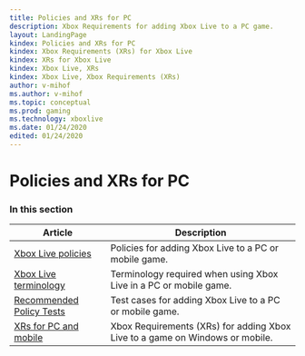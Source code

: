 ```yaml
---
title: Policies and XRs for PC
description: Xbox Requirements for adding Xbox Live to a PC game.
layout: LandingPage
kindex: Policies and XRs for PC
kindex: Xbox Requirements (XRs) for Xbox Live
kindex: XRs for Xbox Live
kindex: Xbox Live, XRs
kindex: Xbox Live, Xbox Requirements (XRs)
author: v-mihof
ms.author: v-mihof
ms.topic: conceptual
ms.prod: gaming
ms.technology: xboxlive
ms.date: 01/24/2020
edited: 01/24/2020
---
```


# Policies and XRs for PC


### In this section

| Article | Description |
|---------|-------------|
| [Xbox Live policies](live-policies-pc.md) | Policies for adding Xbox Live to a PC or mobile game. |
| [Xbox Live terminology](live-certification-terminology-pc.md) | Terminology required when using Xbox Live in a PC or mobile game. |
| [Recommended Policy Tests](live-policy-tests-pc.md) | Test cases for adding Xbox Live to a PC or mobile game. |
| [XRs for PC and mobile](xr/live-pc-xrs-nav.md) | Xbox Requirements (XRs) for adding Xbox Live to a game on Windows or mobile. |

<!-- {% jumppage its %} -->
